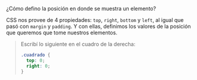 ¿Cómo defino la posición en donde se muestra un elemento?

CSS nos provee de 4 propiedades: `top`, `right`, `bottom` y `left`, al igual que pasó con `margin` y `padding`. Y con ellas, definimos los valores de la posición que queremos que tome nuestros elementos.

> Escribí lo siguiente en el cuadro de la derecha:
> ```css
> .cuadrado {
>   top: 0;
>   right: 0;
> }
>